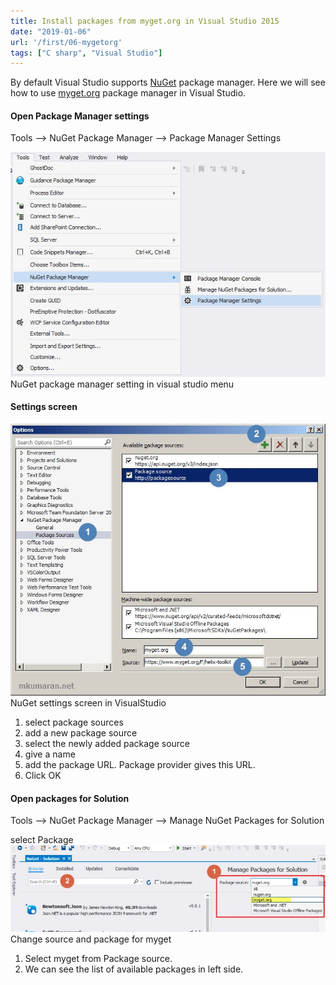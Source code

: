 ```yaml
---
title: Install packages from myget.org in Visual Studio 2015
date: "2019-01-06"
url: '/first/06-mygetorg'
tags: ["C sharp", "Visual Studio"]
---
```


By default Visual Studio supports [NuGet](https://www.nuget.org/) package manager. Here we will see how to use [myget.org](https://myget.org/) package manager in Visual Studio.

#### Open Package Manager settings

Tools –> NuGet Package Manager –> Package Manager Settings

![NuGet package manager setting in visual studio menu](.\nugetinvsmenu.jpg)
NuGet package manager setting in visual studio menu

#### Settings screen

![NuGet settings screen in VisualStudio](.\nugetsettingsinvs.jpg)
NuGet settings screen in VisualStudio

1. select package sources
2. add a new package source
3. select the newly added package source
4. give a name
5. add the package URL. Package provider gives this URL.
6. Click OK

#### Open packages for Solution

Tools –> NuGet Package Manager –> Manage NuGet Packages for Solution

select Package
![Change source and package for myget](.\chnage-source-and-package-myget.jpg)
Change source and package for myget

1. Select myget from Package source.
2. We can see the list of available packages in left side.
